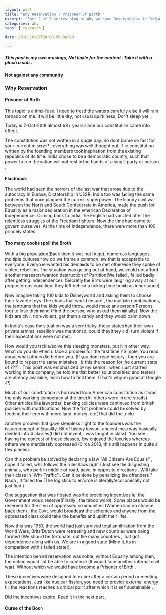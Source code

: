 ```yaml
---
layout: post
title: "Why Reservation : Prisoner Of Birth "
excerpt: "Part 1 of 3 series blog on Why we have Reservations in India"
categories: why
tags: [ research ]

date: 2018-10-07T08:08:50-04:00

---
```


##### This post is my own musings, Not liable for the content . Take it with a pinch a salt .
#### Not against any community

### Why Reservation

#### Prisoner of Birth

This topic is a time-fuse. I need to tread the waters carefully else it will rain tornado on me. It will be little dry, not usual quirkiness, Don't sleep yet .

Today is 7-Oct-2018 almost 68+ years since our constitution came into effect.

The constitution was not written in a single day. So dont blame so fast for your current misery:P , everything was well thought out. The constitution written by the founding members took inspiration from the existing republics of its time. India chose to be a democratic country, such that power to run the nation will not rest in the hands of a single party or person .

#### Flashback
The world had seen the horrors of the last war that arose due to the autocracy in Europe, Dictatorship in USSR. India too was facing the same problems that once plagued the current superpower. The bloody civil war between the North and South Confederate in America, made the push for Equality as a major declaration in the American Declaration of Independence. Coming back to India, the English had vacated after the relentless struggles of the Freedom fighters. Now the time had come to govern ourselves. At the time of Independence, there were more than 100 princely states.

#### Too many cooks spoil the Broth

With a big population(Back then it was not huge), numerous languages, multiple cultures how do we frame a common law that is acceptable to everyone. Everyone wanted his demands to be met otherwise they spoke of violent rebellion. The situation was getting out of hand, we could not afford another massacre/wanton destruction of Partition(We failed , failed badly after getting Independence). (Secretly the Brits were laughing away at our preposterous condition, they left behind a ticking time bomb as inheritance).

Now imagine taking 100 kids to Disneyworld and asking them to choose their favorite toys. The chaos that would ensure , the multiple combinations, the tantrums that the kids would throw, would make any person(Persons too) to lose their mind (Find the person, who asked them initially). Now the kids are civil, non-violent, get them a candy and they would calm down.

In India's case the situation was a very tricky, these states had their own private armies, rebellion was mentioned, could they(they did) turn violent if their expectations were not met .

How would you tackle/solve this sleeping monsters, put it in other way. What do you do when u face a problem for the first time ? Simple. You read about what others did before you. (If you dont read history , then you are bound to repeat the same mistakes , is this the reason for the current state of ???) . This point was emphasized by my senior , when i just started working in the company, he told me that better solutions(tried and tested) are already available, learn how to find them. (That's why im good at Google :P)

Much of our constitution is borrowed from American constitution as it was the only working democracy at the time(All others were in dire straits). Other articles like law/order, banking policies were continued from british policies with modifications. Now the first problem could be solved by feeding their ego with more land, money .etc(That did the trick)

Another problem that gave sleepless night to the founders was the issue/concept of Equality. Bit of history lesson, ancient india was basically divided into 4 classes(I did not invent, i was taught in class). You see , having the concept of these classes, few enjoyed the luxuries whereas others were mercilessly oppressed (Circa 2018, this still happens in quite a few places).

Can this problem be solved by declaring a law "All Citizens Are Equals" , nope it failed, who follows the rules/laws right (Just see the disgusting animals, who park in middle of road, travel in opposite directions . Will take their class in 'Why Traffic'). Can it be done by penalizing the offenders ? Nada , it failed too (The logistics to enforce is literally/economically not justified )

One suggestion that was floated was the providing incentives ie. the Government would reserve(Finally , the taboo word). Some places would be reserved for the men of oppressed communities (Women had no chance back then) , the Govt. would broadcast the schemes and anyone from the oppressed class could take the benefits and uplift their lifes.

Now this was 1950, the world had just survived total annihilation from the World Wars, Brits/Dutch were retreating and new countries were being formed (We should be fortunate, out the many countries , that got dependence along with us. We are in a good state (Mind it, its in comparison with a failed state)).

The intention behind reservation was noble, without Equality among men, the nation would not be able to continue  (It would face another internal civil war). Without which we would have become a Prisoner of Birth .

These incentives were designed to expire after a certain period or meeting expectations. Just like nuclear fission, you need to provide external energy till the reactions reaches a critical point after which it is self sustainable .

Did the incentives expire. Read it in the next part ,

#### Curse of the Boon

